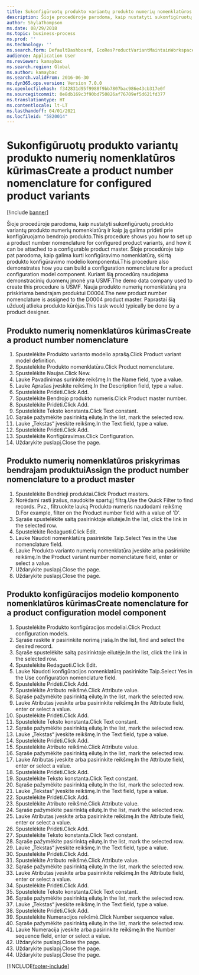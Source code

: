 ```yaml
---
title: Sukonfigūruotų produkto variantų produkto numerių nomenklatūros kūrimas
description: Šioje procedūroje parodoma, kaip nustatyti sukonfigūruotų produkto variantų produkto numerių nomenklatūrą ir kaip ją galima pridėti prie konfigūruojamo bendrojo produkto.
author: ShylaThompson
ms.date: 08/29/2018
ms.topic: business-process
ms.prod: ''
ms.technology: ''
ms.search.form: DefaultDashboard, EcoResProductVariantMaintainWorkspace, EcoResNomenclature, EcoResProductListPage, EcoResProductDetails, PCProductConfigurationModelListPage, PCProductConfigurationModelDetails
audience: Application User
ms.reviewer: kamaybac
ms.search.region: Global
ms.author: kamaybac
ms.search.validFrom: 2016-06-30
ms.dyn365.ops.version: Version 7.0.0
ms.openlocfilehash: f342831d95f9988f9bb7807bac986e43cb317e0f
ms.sourcegitcommit: 0e8db169c3f90bd750826af76709ef5d621fd377
ms.translationtype: HT
ms.contentlocale: lt-LT
ms.lasthandoff: 04/01/2021
ms.locfileid: "5820014"
---
```

# <a name="create-a-product-number-nomenclature-for-configured-product-variants"></a><span data-ttu-id="55d2d-103">Sukonfigūruotų produkto variantų produkto numerių nomenklatūros kūrimas</span><span class="sxs-lookup"><span data-stu-id="55d2d-103">Create a product number nomenclature for configured product variants</span></span>

[!include [banner](../../includes/banner.md)]

<span data-ttu-id="55d2d-104">Šioje procedūroje parodoma, kaip nustatyti sukonfigūruotų produkto variantų produkto numerių nomenklatūrą ir kaip ją galima pridėti prie konfigūruojamo bendrojo produkto.</span><span class="sxs-lookup"><span data-stu-id="55d2d-104">This procedure shows you how to set up a product number nomenclature for configured product variants, and how it can be attached to a configurable product master.</span></span> <span data-ttu-id="55d2d-105">Šioje procedūroje taip pat parodoma, kaip galima kurti konfigūravimo nomenklatūrą, skirtą produkto konfigūravimo modelio komponentui.</span><span class="sxs-lookup"><span data-stu-id="55d2d-105">This procedure also demonstrates how you can build a configuration nomenclature for a product configuration model component.</span></span> <span data-ttu-id="55d2d-106">Kuriant šią procedūrą naudojama demonstracinių duomenų įmonė yra USMF.</span><span class="sxs-lookup"><span data-stu-id="55d2d-106">The demo data company used to create this procedure is USMF.</span></span> <span data-ttu-id="55d2d-107">Nauja produkto numerių nomenklatūrą yra priskiriama bendrajam produktui D0004.</span><span class="sxs-lookup"><span data-stu-id="55d2d-107">The new product number nomenclature is assigned to the D0004 product master.</span></span> <span data-ttu-id="55d2d-108">Paprastai šią užduotį atlieka produkto kūrėjas.</span><span class="sxs-lookup"><span data-stu-id="55d2d-108">This task would typically be done by a product designer.</span></span>


## <a name="create-a-product-number-nomenclature"></a><span data-ttu-id="55d2d-109">Produkto numerių nomenklatūros kūrimas</span><span class="sxs-lookup"><span data-stu-id="55d2d-109">Create a product number nomenclature</span></span>
1. <span data-ttu-id="55d2d-110">Spustelėkite Produkto varianto modelio aprašą.</span><span class="sxs-lookup"><span data-stu-id="55d2d-110">Click Product variant model definition.</span></span>
2. <span data-ttu-id="55d2d-111">Spustelėkite Produkto nomenklatūra.</span><span class="sxs-lookup"><span data-stu-id="55d2d-111">Click Product nomenclature.</span></span>
3. <span data-ttu-id="55d2d-112">Spustelėkite Naujas.</span><span class="sxs-lookup"><span data-stu-id="55d2d-112">Click New.</span></span>
4. <span data-ttu-id="55d2d-113">Lauke Pavadinimas surinkite reikšmę.</span><span class="sxs-lookup"><span data-stu-id="55d2d-113">In the Name field, type a value.</span></span>
5. <span data-ttu-id="55d2d-114">Lauke Aprašas įveskite reikšmę.</span><span class="sxs-lookup"><span data-stu-id="55d2d-114">In the Description field, type a value.</span></span>
6. <span data-ttu-id="55d2d-115">Spustelėkite Pridėti.</span><span class="sxs-lookup"><span data-stu-id="55d2d-115">Click Add.</span></span>
7. <span data-ttu-id="55d2d-116">Spustelėkite Bendrojo produkto numeris.</span><span class="sxs-lookup"><span data-stu-id="55d2d-116">Click Product master number.</span></span>
8. <span data-ttu-id="55d2d-117">Spustelėkite Pridėti.</span><span class="sxs-lookup"><span data-stu-id="55d2d-117">Click Add.</span></span>
9. <span data-ttu-id="55d2d-118">Spustelėkite Teksto konstanta.</span><span class="sxs-lookup"><span data-stu-id="55d2d-118">Click Text constant.</span></span>
10. <span data-ttu-id="55d2d-119">Sąraše pažymėkite pasirinktą eilutę.</span><span class="sxs-lookup"><span data-stu-id="55d2d-119">In the list, mark the selected row.</span></span>
11. <span data-ttu-id="55d2d-120">Lauke „Tekstas“ įveskite reikšmę.</span><span class="sxs-lookup"><span data-stu-id="55d2d-120">In the Text field, type a value.</span></span>
12. <span data-ttu-id="55d2d-121">Spustelėkite Pridėti.</span><span class="sxs-lookup"><span data-stu-id="55d2d-121">Click Add.</span></span>
13. <span data-ttu-id="55d2d-122">Spustelėkite Konfigūravimas.</span><span class="sxs-lookup"><span data-stu-id="55d2d-122">Click Configuration.</span></span>
14. <span data-ttu-id="55d2d-123">Uždarykite puslapį.</span><span class="sxs-lookup"><span data-stu-id="55d2d-123">Close the page.</span></span>

## <a name="assign-the-product-number-nomenclature-to-a-product-master"></a><span data-ttu-id="55d2d-124">Produkto numerių nomenklatūros priskyrimas bendrajam produktui</span><span class="sxs-lookup"><span data-stu-id="55d2d-124">Assign the product number nomenclature to a product master</span></span>
1. <span data-ttu-id="55d2d-125">Spustelėkite Bendrieji produktai.</span><span class="sxs-lookup"><span data-stu-id="55d2d-125">Click Product masters.</span></span>
2. <span data-ttu-id="55d2d-126">Norėdami rasti įrašus, naudokite spartųjį filtrą.</span><span class="sxs-lookup"><span data-stu-id="55d2d-126">Use the Quick Filter to find records.</span></span> <span data-ttu-id="55d2d-127">Pvz., filtruokite lauką Produkto numeris naudodami reikšmę D.</span><span class="sxs-lookup"><span data-stu-id="55d2d-127">For example, filter on the Product number field with a value of 'D'.</span></span>
3. <span data-ttu-id="55d2d-128">Sąraše spustelėkite saitą pasirinktoje eilutėje.</span><span class="sxs-lookup"><span data-stu-id="55d2d-128">In the list, click the link in the selected row.</span></span>
4. <span data-ttu-id="55d2d-129">Spustelėkite Redaguoti.</span><span class="sxs-lookup"><span data-stu-id="55d2d-129">Click Edit.</span></span>
5. <span data-ttu-id="55d2d-130">Lauke Naudoti nomenklatūrą pasirinkite Taip.</span><span class="sxs-lookup"><span data-stu-id="55d2d-130">Select Yes in the Use nomenclature field.</span></span>
6. <span data-ttu-id="55d2d-131">Lauke Produkto varianto numerių nomenklatūra įveskite arba pasirinkite reikšmę.</span><span class="sxs-lookup"><span data-stu-id="55d2d-131">In the Product variant number nomenclature field, enter or select a value.</span></span>
7. <span data-ttu-id="55d2d-132">Uždarykite puslapį.</span><span class="sxs-lookup"><span data-stu-id="55d2d-132">Close the page.</span></span>
8. <span data-ttu-id="55d2d-133">Uždarykite puslapį.</span><span class="sxs-lookup"><span data-stu-id="55d2d-133">Close the page.</span></span>

## <a name="create-nomenclature-for-a-product-configuration-model-component"></a><span data-ttu-id="55d2d-134">Produkto konfigūracijos modelio komponento nomenklatūros kūrimas</span><span class="sxs-lookup"><span data-stu-id="55d2d-134">Create nomenclature for a product configuration model component</span></span>
1. <span data-ttu-id="55d2d-135">Spustelėkite Produkto konfigūracijos modeliai.</span><span class="sxs-lookup"><span data-stu-id="55d2d-135">Click Product configuration models.</span></span>
2. <span data-ttu-id="55d2d-136">Sąraše raskite ir pasirinkite norimą įrašą.</span><span class="sxs-lookup"><span data-stu-id="55d2d-136">In the list, find and select the desired record.</span></span>
3. <span data-ttu-id="55d2d-137">Sąraše spustelėkite saitą pasirinktoje eilutėje.</span><span class="sxs-lookup"><span data-stu-id="55d2d-137">In the list, click the link in the selected row.</span></span>
4. <span data-ttu-id="55d2d-138">Spustelėkite Redaguoti.</span><span class="sxs-lookup"><span data-stu-id="55d2d-138">Click Edit.</span></span>
5. <span data-ttu-id="55d2d-139">Lauke Naudoti konfigūracijos nomenklatūrą pasirinkite Taip.</span><span class="sxs-lookup"><span data-stu-id="55d2d-139">Select Yes in the Use configuration nomenclature field.</span></span>
6. <span data-ttu-id="55d2d-140">Spustelėkite Pridėti.</span><span class="sxs-lookup"><span data-stu-id="55d2d-140">Click Add.</span></span>
7. <span data-ttu-id="55d2d-141">Spustelėkite Atributo reikšmė.</span><span class="sxs-lookup"><span data-stu-id="55d2d-141">Click Attribute value.</span></span>
8. <span data-ttu-id="55d2d-142">Sąraše pažymėkite pasirinktą eilutę.</span><span class="sxs-lookup"><span data-stu-id="55d2d-142">In the list, mark the selected row.</span></span>
9. <span data-ttu-id="55d2d-143">Lauke Atributas įveskite arba pasirinkite reikšmę.</span><span class="sxs-lookup"><span data-stu-id="55d2d-143">In the Attribute field, enter or select a value.</span></span>
10. <span data-ttu-id="55d2d-144">Spustelėkite Pridėti.</span><span class="sxs-lookup"><span data-stu-id="55d2d-144">Click Add.</span></span>
11. <span data-ttu-id="55d2d-145">Spustelėkite Teksto konstanta.</span><span class="sxs-lookup"><span data-stu-id="55d2d-145">Click Text constant.</span></span>
12. <span data-ttu-id="55d2d-146">Sąraše pažymėkite pasirinktą eilutę.</span><span class="sxs-lookup"><span data-stu-id="55d2d-146">In the list, mark the selected row.</span></span>
13. <span data-ttu-id="55d2d-147">Lauke „Tekstas“ įveskite reikšmę.</span><span class="sxs-lookup"><span data-stu-id="55d2d-147">In the Text field, type a value.</span></span>
14. <span data-ttu-id="55d2d-148">Spustelėkite Pridėti.</span><span class="sxs-lookup"><span data-stu-id="55d2d-148">Click Add.</span></span>
15. <span data-ttu-id="55d2d-149">Spustelėkite Atributo reikšmė.</span><span class="sxs-lookup"><span data-stu-id="55d2d-149">Click Attribute value.</span></span>
16. <span data-ttu-id="55d2d-150">Sąraše pažymėkite pasirinktą eilutę.</span><span class="sxs-lookup"><span data-stu-id="55d2d-150">In the list, mark the selected row.</span></span>
17. <span data-ttu-id="55d2d-151">Lauke Atributas įveskite arba pasirinkite reikšmę.</span><span class="sxs-lookup"><span data-stu-id="55d2d-151">In the Attribute field, enter or select a value.</span></span>
18. <span data-ttu-id="55d2d-152">Spustelėkite Pridėti.</span><span class="sxs-lookup"><span data-stu-id="55d2d-152">Click Add.</span></span>
19. <span data-ttu-id="55d2d-153">Spustelėkite Teksto konstanta.</span><span class="sxs-lookup"><span data-stu-id="55d2d-153">Click Text constant.</span></span>
20. <span data-ttu-id="55d2d-154">Sąraše pažymėkite pasirinktą eilutę.</span><span class="sxs-lookup"><span data-stu-id="55d2d-154">In the list, mark the selected row.</span></span>
21. <span data-ttu-id="55d2d-155">Lauke „Tekstas“ įveskite reikšmę.</span><span class="sxs-lookup"><span data-stu-id="55d2d-155">In the Text field, type a value.</span></span>
22. <span data-ttu-id="55d2d-156">Spustelėkite Pridėti.</span><span class="sxs-lookup"><span data-stu-id="55d2d-156">Click Add.</span></span>
23. <span data-ttu-id="55d2d-157">Spustelėkite Atributo reikšmė.</span><span class="sxs-lookup"><span data-stu-id="55d2d-157">Click Attribute value.</span></span>
24. <span data-ttu-id="55d2d-158">Sąraše pažymėkite pasirinktą eilutę.</span><span class="sxs-lookup"><span data-stu-id="55d2d-158">In the list, mark the selected row.</span></span>
25. <span data-ttu-id="55d2d-159">Lauke Atributas įveskite arba pasirinkite reikšmę.</span><span class="sxs-lookup"><span data-stu-id="55d2d-159">In the Attribute field, enter or select a value.</span></span>
26. <span data-ttu-id="55d2d-160">Spustelėkite Pridėti.</span><span class="sxs-lookup"><span data-stu-id="55d2d-160">Click Add.</span></span>
27. <span data-ttu-id="55d2d-161">Spustelėkite Teksto konstanta.</span><span class="sxs-lookup"><span data-stu-id="55d2d-161">Click Text constant.</span></span>
28. <span data-ttu-id="55d2d-162">Sąraše pažymėkite pasirinktą eilutę.</span><span class="sxs-lookup"><span data-stu-id="55d2d-162">In the list, mark the selected row.</span></span>
29. <span data-ttu-id="55d2d-163">Lauke „Tekstas“ įveskite reikšmę.</span><span class="sxs-lookup"><span data-stu-id="55d2d-163">In the Text field, type a value.</span></span>
30. <span data-ttu-id="55d2d-164">Spustelėkite Pridėti.</span><span class="sxs-lookup"><span data-stu-id="55d2d-164">Click Add.</span></span>
31. <span data-ttu-id="55d2d-165">Spustelėkite Atributo reikšmė.</span><span class="sxs-lookup"><span data-stu-id="55d2d-165">Click Attribute value.</span></span>
32. <span data-ttu-id="55d2d-166">Sąraše pažymėkite pasirinktą eilutę.</span><span class="sxs-lookup"><span data-stu-id="55d2d-166">In the list, mark the selected row.</span></span>
33. <span data-ttu-id="55d2d-167">Lauke Atributas įveskite arba pasirinkite reikšmę.</span><span class="sxs-lookup"><span data-stu-id="55d2d-167">In the Attribute field, enter or select a value.</span></span>
34. <span data-ttu-id="55d2d-168">Spustelėkite Pridėti.</span><span class="sxs-lookup"><span data-stu-id="55d2d-168">Click Add.</span></span>
35. <span data-ttu-id="55d2d-169">Spustelėkite Teksto konstanta.</span><span class="sxs-lookup"><span data-stu-id="55d2d-169">Click Text constant.</span></span>
36. <span data-ttu-id="55d2d-170">Sąraše pažymėkite pasirinktą eilutę.</span><span class="sxs-lookup"><span data-stu-id="55d2d-170">In the list, mark the selected row.</span></span>
37. <span data-ttu-id="55d2d-171">Lauke „Tekstas“ įveskite reikšmę.</span><span class="sxs-lookup"><span data-stu-id="55d2d-171">In the Text field, type a value.</span></span>
38. <span data-ttu-id="55d2d-172">Spustelėkite Pridėti.</span><span class="sxs-lookup"><span data-stu-id="55d2d-172">Click Add.</span></span>
39. <span data-ttu-id="55d2d-173">Spustelėkite Numeracijos reikšmė.</span><span class="sxs-lookup"><span data-stu-id="55d2d-173">Click Number sequence value.</span></span>
40. <span data-ttu-id="55d2d-174">Sąraše pažymėkite pasirinktą eilutę.</span><span class="sxs-lookup"><span data-stu-id="55d2d-174">In the list, mark the selected row.</span></span>
41. <span data-ttu-id="55d2d-175">Lauke Numeracija įveskite arba pasirinkite reikšmę.</span><span class="sxs-lookup"><span data-stu-id="55d2d-175">In the Number sequence field, enter or select a value.</span></span>
42. <span data-ttu-id="55d2d-176">Uždarykite puslapį.</span><span class="sxs-lookup"><span data-stu-id="55d2d-176">Close the page.</span></span>
43. <span data-ttu-id="55d2d-177">Uždarykite puslapį.</span><span class="sxs-lookup"><span data-stu-id="55d2d-177">Close the page.</span></span>
44. <span data-ttu-id="55d2d-178">Uždarykite puslapį.</span><span class="sxs-lookup"><span data-stu-id="55d2d-178">Close the page.</span></span>



[!INCLUDE[footer-include](../../../includes/footer-banner.md)]
